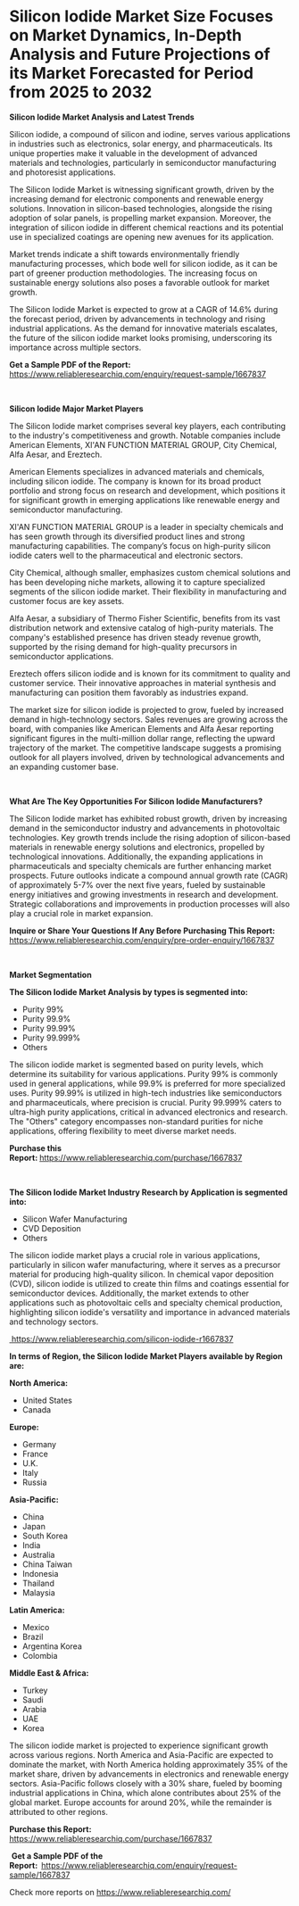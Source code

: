 <p><h1>Silicon Iodide Market Size Focuses on Market Dynamics, In-Depth Analysis and Future Projections of its Market Forecasted for Period from 2025 to 2032</h1></p><p><strong>Silicon Iodide Market Analysis and Latest Trends</strong></p>
<p><p>Silicon iodide, a compound of silicon and iodine, serves various applications in industries such as electronics, solar energy, and pharmaceuticals. Its unique properties make it valuable in the development of advanced materials and technologies, particularly in semiconductor manufacturing and photoresist applications.</p><p>The Silicon Iodide Market is witnessing significant growth, driven by the increasing demand for electronic components and renewable energy solutions. Innovation in silicon-based technologies, alongside the rising adoption of solar panels, is propelling market expansion. Moreover, the integration of silicon iodide in different chemical reactions and its potential use in specialized coatings are opening new avenues for its application.</p><p>Market trends indicate a shift towards environmentally friendly manufacturing processes, which bode well for silicon iodide, as it can be part of greener production methodologies. The increasing focus on sustainable energy solutions also poses a favorable outlook for market growth.</p><p>The Silicon Iodide Market is expected to grow at a CAGR of 14.6% during the forecast period, driven by advancements in technology and rising industrial applications. As the demand for innovative materials escalates, the future of the silicon iodide market looks promising, underscoring its importance across multiple sectors.</p></p>
<p><strong>Get a Sample PDF of the Report:&nbsp;</strong> <a href="https://www.reliableresearchiq.com/enquiry/request-sample/1667837?utm_campaign=3292&utm_medium=2&utm_source=Github&utm_content=ia&utm_term=07032025&utm_id=silicon-iodide">https://www.reliableresearchiq.com/enquiry/request-sample/1667837</a></p>
<p>&nbsp;</p>
<p><strong>Silicon Iodide Major Market Players</strong></p>
<p><p>The Silicon Iodide market comprises several key players, each contributing to the industry's competitiveness and growth. Notable companies include American Elements, XI'AN FUNCTION MATERIAL GROUP, City Chemical, Alfa Aesar, and Ereztech. </p><p>American Elements specializes in advanced materials and chemicals, including silicon iodide. The company is known for its broad product portfolio and strong focus on research and development, which positions it for significant growth in emerging applications like renewable energy and semiconductor manufacturing.</p><p>XI'AN FUNCTION MATERIAL GROUP is a leader in specialty chemicals and has seen growth through its diversified product lines and strong manufacturing capabilities. The company’s focus on high-purity silicon iodide caters well to the pharmaceutical and electronic sectors.</p><p>City Chemical, although smaller, emphasizes custom chemical solutions and has been developing niche markets, allowing it to capture specialized segments of the silicon iodide market. Their flexibility in manufacturing and customer focus are key assets.</p><p>Alfa Aesar, a subsidiary of Thermo Fisher Scientific, benefits from its vast distribution network and extensive catalog of high-purity materials. The company's established presence has driven steady revenue growth, supported by the rising demand for high-quality precursors in semiconductor applications.</p><p>Ereztech offers silicon iodide and is known for its commitment to quality and customer service. Their innovative approaches in material synthesis and manufacturing can position them favorably as industries expand.</p><p>The market size for silicon iodide is projected to grow, fueled by increased demand in high-technology sectors. Sales revenues are growing across the board, with companies like American Elements and Alfa Aesar reporting significant figures in the multi-million dollar range, reflecting the upward trajectory of the market. The competitive landscape suggests a promising outlook for all players involved, driven by technological advancements and an expanding customer base.</p></p>
<p>&nbsp;</p>
<p><strong>What Are The Key Opportunities For Silicon Iodide Manufacturers?</strong></p>
<p><p>The Silicon Iodide market has exhibited robust growth, driven by increasing demand in the semiconductor industry and advancements in photovoltaic technologies. Key growth trends include the rising adoption of silicon-based materials in renewable energy solutions and electronics, propelled by technological innovations. Additionally, the expanding applications in pharmaceuticals and specialty chemicals are further enhancing market prospects. Future outlooks indicate a compound annual growth rate (CAGR) of approximately 5-7% over the next five years, fueled by sustainable energy initiatives and growing investments in research and development. Strategic collaborations and improvements in production processes will also play a crucial role in market expansion.</p></p>
<p><strong>Inquire or Share Your Questions If Any Before Purchasing This Report:</strong> <a href="https://www.reliableresearchiq.com/enquiry/pre-order-enquiry/1667837?utm_campaign=3292&utm_medium=2&utm_source=Github&utm_content=ia&utm_term=07032025&utm_id=silicon-iodide">https://www.reliableresearchiq.com/enquiry/pre-order-enquiry/1667837</a></p>
<p>&nbsp;</p>
<p><strong>Market Segmentation</strong></p>
<p><strong>The Silicon Iodide Market Analysis by types is segmented into:</strong></p>
<p><ul><li>Purity 99%</li><li>Purity 99.9%</li><li>Purity 99.99%</li><li>Purity 99.999%</li><li>Others</li></ul></p>
<p><p>The silicon iodide market is segmented based on purity levels, which determine its suitability for various applications. Purity 99% is commonly used in general applications, while 99.9% is preferred for more specialized uses. Purity 99.99% is utilized in high-tech industries like semiconductors and pharmaceuticals, where precision is crucial. Purity 99.999% caters to ultra-high purity applications, critical in advanced electronics and research. The "Others" category encompasses non-standard purities for niche applications, offering flexibility to meet diverse market needs.</p></p>
<p><strong>Purchase this Report:&nbsp;</strong><a href="https://www.reliableresearchiq.com/purchase/1667837?utm_campaign=3292&utm_medium=2&utm_source=Github&utm_content=ia&utm_term=07032025&utm_id=silicon-iodide">https://www.reliableresearchiq.com/purchase/1667837</a></p>
<p>&nbsp;</p>
<p><strong>The Silicon Iodide Market Industry Research by Application is segmented into:</strong></p>
<p><ul><li>Silicon Wafer Manufacturing</li><li>CVD Deposition</li><li>Others</li></ul></p>
<p><p>The silicon iodide market plays a crucial role in various applications, particularly in silicon wafer manufacturing, where it serves as a precursor material for producing high-quality silicon. In chemical vapor deposition (CVD), silicon iodide is utilized to create thin films and coatings essential for semiconductor devices. Additionally, the market extends to other applications such as photovoltaic cells and specialty chemical production, highlighting silicon iodide's versatility and importance in advanced materials and technology sectors.</p></p>
<p><a href="https://www.reliableresearchiq.com/silicon-iodide-r1667837?utm_campaign=3292&utm_medium=2&utm_source=Github&utm_content=ia&utm_term=07032025&utm_id=silicon-iodide">&nbsp;https://www.reliableresearchiq.com/silicon-iodide-r1667837</a></p>
<p><strong>In terms of Region, the Silicon Iodide Market Players available by Region are:</strong></p>
<p>
    <p> <strong> North America: </strong>
        <ul>
            <li>United States</li>
            <li>Canada</li>
        </ul>
        </p> 
    <p> <strong> Europe: </strong>
        <ul>
            <li>Germany</li>
            <li>France</li>
            <li>U.K.</li>
            <li>Italy</li>
            <li>Russia</li>
        </ul>
        </p> 
    <p> <strong> Asia-Pacific: </strong>
        <ul>
            <li>China</li>
            <li>Japan</li>
            <li>South Korea</li>
            <li>India</li>
            <li>Australia</li>
            <li>China Taiwan</li>
            <li>Indonesia</li>
            <li>Thailand</li>
            <li>Malaysia</li>
        </ul>
        </p> 
    <p> <strong> Latin America: </strong>
        <ul>
            <li>Mexico</li>
            <li>Brazil</li>
            <li>Argentina Korea</li>
            <li>Colombia</li>
        </ul>
        </p> 
    <p> <strong> Middle East & Africa: </strong>
        <ul>
            <li>Turkey</li>
            <li>Saudi</li>
            <li>Arabia</li>
            <li>UAE</li>
            <li>Korea</li>
        </ul>
    </p>
    </p>
<p><p>The silicon iodide market is projected to experience significant growth across various regions. North America and Asia-Pacific are expected to dominate the market, with North America holding approximately 35% of the market share, driven by advancements in electronics and renewable energy sectors. Asia-Pacific follows closely with a 30% share, fueled by booming industrial applications in China, which alone contributes about 25% of the global market. Europe accounts for around 20%, while the remainder is attributed to other regions.</p></p>
<p><strong>Purchase this Report: </strong><a href="https://www.reliableresearchiq.com/purchase/1667837?utm_campaign=3292&utm_medium=2&utm_source=Github&utm_content=ia&utm_term=07032025&utm_id=silicon-iodide">https://www.reliableresearchiq.com/purchase/1667837</a></p>
<p>&nbsp;<strong>Get a Sample PDF of the Report:&nbsp;&nbsp;</strong><a href="https://www.reliableresearchiq.com/enquiry/request-sample/1667837?utm_campaign=3292&utm_medium=2&utm_source=Github&utm_content=ia&utm_term=07032025&utm_id=silicon-iodide">https://www.reliableresearchiq.com/enquiry/request-sample/1667837</a></p>
<p><strong></strong></p>
<p>Check more reports on <a href="https://www.reliableresearchiq.com/?utm_campaign=3292&utm_medium=2&utm_source=Github&utm_content=ia&utm_term=07032025&utm_id=silicon-iodide">https://www.reliableresearchiq.com/</a></p>